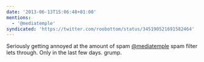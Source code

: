 ```yaml
---
date: '2013-06-13T15:06:48+01:00'
mentions:
  - '@mediatemple'
syndicated: 'https://twitter.com/roobottom/status/345190521691582464'
---
```

Seriously getting annoyed at the amount of spam [@mediatemple](https://twitter.com/@mediatemple) spam filter lets through. Only in the last few days. grump.
